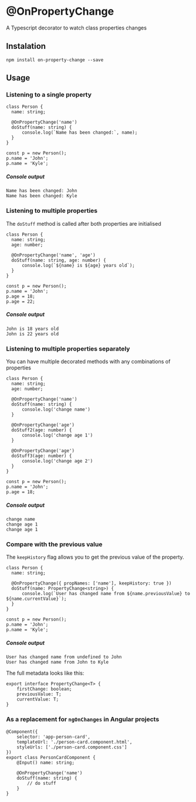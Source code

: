# @OnPropertyChange
A Typescript decorator to watch class properties changes

## Instalation
```
npm install on-property-change --save
```

## Usage

### Listening to a single property
```
class Person {
  name: string;

  @OnPropertyChange('name') 
  doStuff(name: string) {
      console.log(`Name has been changed:`, name);
  }
}

const p = new Person();
p.name = 'John';
p.name = 'Kyle';
```

##### Console output
```
Name has been changed: John
Name has been changed: Kyle
```

### Listening to multiple properties
The `doStuff` method is called after both properties are initialised
```
class Person {
  name: string;
  age: number;

  @OnPropertyChange('name', 'age')
  doStuff(name: string, age: number) {
      console.log(`${name} is ${age} years old`);
  }
}

const p = new Person();
p.name = 'John';
p.age = 18;
p.age = 22;
```

##### Console output
```
John is 18 years old
John is 22 years old
```

### Listening to multiple properties separately
You can have multiple decorated methods with any combinations of properties
```
class Person {
  name: string;
  age: number;

  @OnPropertyChange('name')
  doStuff(name: string) {
      console.log('change name')
  }
  
  @OnPropertyChange('age')
  doStuff2(age: number) {
      console.log('change age 1')
  }
  
  @OnPropertyChange('age')
  doStuff3(age: number) {
      console.log('change age 2')
  }
}

const p = new Person();
p.name = 'John';
p.age = 18;
```

##### Console output
```
change name
change age 1
change age 1
```

### Compare with the previous value
The `keepHistory` flag allows you to get the previous value of the property.
```
class Person {
  name: string;

  @OnPropertyChange({ propNames: ['name'], keepHistory: true })
  doStuff(name: PropertyChange<string>) {
      console.log(`User has changed name from ${name.previousValue} to ${name.currentValue}`);
  }
}

const p = new Person();
p.name = 'John';
p.name = 'Kyle';
```

##### Console output
```
User has changed name from undefined to John
User has changed name from John to Kyle
```

The full metadata looks like this:
```
export interface PropertyChange<T> {
    firstChange: boolean;
    previousValue: T;
    currentValue: T;
}
```

### As a replacement for `ngOnChanges` in Angular projects
```
@Component({
    selector: 'app-person-card',
    templateUrl: './person-card.component.html',
    styleUrls: ['./person-card.component.css']
})
export class PersonCardComponent {
    @Input() name: string;

    @OnPropertyChange('name')
    doStuff(name: string) {
        // do stuff
    }
}
```
